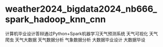 # weather2024_bigdata2024_nb666_spark_hadoop_knn_cnn
计算机毕业设计答辩通过Python+Spark机器学习天气预测系统 天气可视化 天气爬虫 天气大数据 天气数据分析 气象数据分析 大数据毕业设计 大数据毕设
